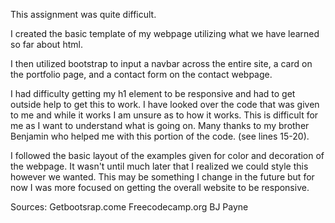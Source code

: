 This assignment was quite difficult. 

I created the basic template of my webpage utilizing what we have learned so far about html. 

I then utilized bootstrap to input a navbar across the entire site, a card on the portfolio page, and a contact form on the contact webpage. 

I had difficulty getting my h1 element to be responsive and had to get outside help to get this to work. I have looked over the code that was given to me and
while it works I am unsure as to how it works. This is difficult for me as I want to understand what is going on. Many thanks to my brother Benjamin who helped me with this portion of the code. (see lines 15-20). 

I followed the basic layout of the examples given for color and decoration of the webpage. It wasn't until much later that I realized we could style this however we wanted. This may be something I change in the future but for now I was more focused on getting the overall website to be responsive. 

Sources:
Getbootsrap.come
Freecodecamp.org
BJ Payne
